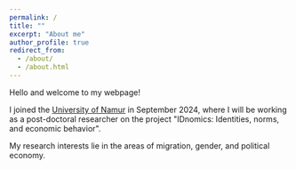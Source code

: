 ```yaml
---
permalink: /
title: ""
excerpt: "About me"
author_profile: true
redirect_from: 
  - /about/
  - /about.html
---
```


Hello and welcome to my webpage! 
<br/>


I joined the [University of Namur](https://www.unamur.be/en) in September 2024, where I will be working as a post-doctoral researcher on the project "IDnomics: Identities, norms, and economic behavior".  

My research interests lie in the areas of migration, gender, and political economy.

